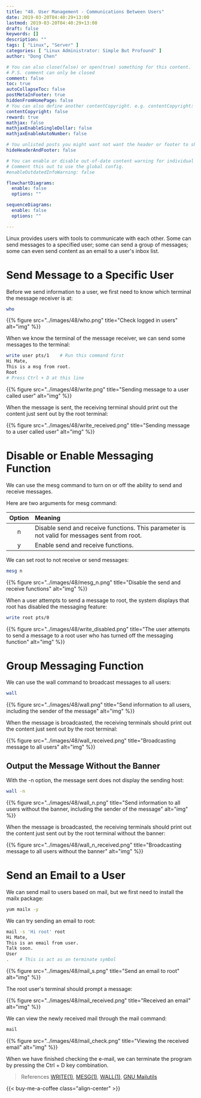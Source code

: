 ```yaml
---
title: "48. User Management - Communications Between Users"
date: 2019-03-20T04:40:29+13:00
lastmod: 2019-03-20T04:40:29+13:00
draft: false
keywords: []
description: ""
tags: [ "Linux", "Server" ]
categories: [ "Linux Administrator: Simple But Profound" ]
author: "Dong Chen"

# You can also close(false) or open(true) something for this content.
# P.S. comment can only be closed
comment: false
toc: true
autoCollapseToc: false
postMetaInFooter: true
hiddenFromHomePage: false
# You can also define another contentCopyright. e.g. contentCopyright: "This is another copyright."
contentCopyright: false
reward: true
mathjax: false
mathjaxEnableSingleDollar: false
mathjaxEnableAutoNumber: false

# You unlisted posts you might want not want the header or footer to show
hideHeaderAndFooter: false

# You can enable or disable out-of-date content warning for individual post.
# Comment this out to use the global config.
#enableOutdatedInfoWarning: false

flowchartDiagrams:
  enable: false
  options: ""

sequenceDiagrams: 
  enable: false
  options: ""

---
```


Linux provides users with tools to communicate with each other. Some can send messages to a specified user; some can send a group of messages; some can even send content as an email to a user's inbox list.

<!--more-->

# Send Message to a Specific User

Before we send information to a user, we first need to know which terminal the message receiver is at:

```bash
who
```

{{% figure src="../images/48/who.png" title="Check logged in users" alt="img" %}}

When we know the terminal of the message receiver, we can send some messages to the terminal:

```bash
write user pts/1    # Run this command first
Hi Mate,
This is a msg from root.
Root
# Press Ctrl + D at this line
```

{{% figure src="../images/48/write.png" title="Sending message to a user called user" alt="img" %}}

When the message is sent, the receiving terminal should print out the content just sent out by the root terminal:

{{% figure src="../images/48/write_received.png" title="Sending message to a user called user" alt="img" %}}

# Disable or Enable Messaging Function

We can use the mesg command to turn on or off the ability to send and receive messages.

Here are two arguments for mesg command:

| Option | Meaning |
|:---------------:|:---------------|
| n | Disable send and receive functions. This parameter is not valid for messages sent from root. |
| y | Enable send and receive functions. |

We can set root to not receive or send messages:

```bash
mesg n
```

{{% figure src="../images/48/mesg_n.png" title="Disable the send and receive functions" alt="img" %}}

When a user attempts to send a message to root, the system displays that root has disabled the messaging feature:

```bash
write root pts/0
```

{{% figure src="../images/48/write_disabled.png" title="The user attempts to send a message to a root user who has turned off the messaging function" alt="img" %}}

# Group Messaging Function

We can use the wall command to broadcast messages to all users:

```bash
wall
```

{{% figure src="../images/48/wall.png" title="Send information to all users, including the sender of the message" alt="img" %}}

When the message is broadcasted, the receiving terminals should print out the content just sent out by the root terminal:

{{% figure src="../images/48/wall_received.png" title="Broadcasting message to all users" alt="img" %}}

## Output the Message Without the Banner

With the -n option, the message sent does not display the sending host:

```bash
wall -n
```

{{% figure src="../images/48/wall_n.png" title="Send information to all users without the banner, including the sender of the message" alt="img" %}}

When the message is broadcasted, the receiving terminals should print out the content just sent out by the root terminal without the banner:

{{% figure src="../images/48/wall_n_received.png" title="Broadcasting message to all users without the banner" alt="img" %}}

# Send an Email to a User

We can send mail to users based on mail, but we first need to install the mailx package:

```bash
yum mailx -y
```

We can try sending an email to root:

```bash
mail -s 'Hi root' root
Hi Mate,
This is an email from user.
Talk soon.
User
.    # This is act as an terminate symbol
```

{{% figure src="../images/48/mail_s.png" title="Send an email to root" alt="img" %}}

The root user's terminal should prompt a message:

{{% figure src="../images/48/mail_received.png" title="Received an email" alt="img" %}}

We can view the newly received mail through the mail command:

```bash
mail
```

{{% figure src="../images/48/mail_check.png" title="Viewing the received email" alt="img" %}}

When we have finished checking the e-mail, we can terminate the program by pressing the Ctrl + D key combination.

> References
> [WRITE(1)](http://man7.org/linux/man-pages/man1/write.1.html),
> [MESG(1)](http://man7.org/linux/man-pages/man1/mesg.1.html),
> [WALL(1)](http://man7.org/linux/man-pages/man1/wall.1.html),
> [GNU Mailutils](http://mailutils.org/manual/html_chapter/index.html)

<!-- Buy Me a Coffee Button -->
{{< buy-me-a-coffee class="align-center" >}}
